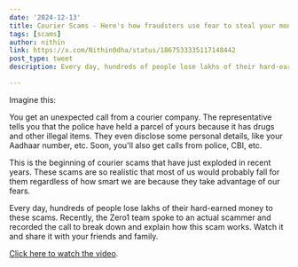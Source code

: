 ```yaml
---
date: '2024-12-13'
title: Courier Scams - Here's how fraudsters use fear to steal your money
tags: [scams]
author: nithin
link: https://x.com/Nithin0dha/status/1867533335117148442
post_type: tweet
description: Every day, hundreds of people lose lakhs of their hard-earned money to these scams...

---
```


Imagine this:

You get an unexpected call from a courier company. The representative tells you that the police have held a parcel of yours because it has drugs and other illegal items. They even disclose some personal details, like your Aadhaar number, etc. Soon, you'll also get calls from police, CBI, etc.

This is the beginning of courier scams that have just exploded in recent years. These scams are so realistic that most of us would probably fall for them regardless of how smart we are because they take advantage of our fears.

Every day, hundreds of people lose lakhs of their hard-earned money to these scams. Recently, the Zero1 team spoke to an actual scammer and recorded the call to break down and explain how this scam works. Watch it and share it with your friends and family.

[Click here to watch the video](https://www.youtube.com/watch?v=hZqx9-b0-s4).
